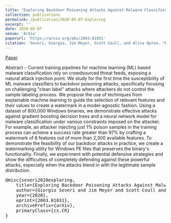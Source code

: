 ```yaml
---
title: "Exploring Backdoor Poisoning Attacks Against Malware Classifiers"
collection: publications
permalink: /publication/2020-05-07-Exploring
excerpt: ''
date: 2020-05-07
venue: 'ArXiv'
paperurl: 'https://arxiv.org/abs/2003.01031'
citation: 'Severi, Giorgio, Jim Meyer, Scott Coull, and Alina Oprea. "Exploring Backdoor Poisoning Attacks Against Malware Classifiers." arXiv preprint arXiv:2003.01031 (2020).'
---
```


[Paper](https://arxiv.org/abs/2003.01031)

Abstract - Current training pipelines for machine learning (ML) based malware
classification rely on crowdsourced threat feeds, exposing a natural attack
injection point. We study for the first time the susceptibility of ML malware
classifiers to backdoor poisoning attacks, specifically focusing on challenging
"clean label" attacks where attackers do not control the sample labeling
process. We propose the use of techniques from explainable machine learning to
guide the selection of relevant features and their values to create a watermark
in a model-agnostic fashion. Using a dataset of 800,000 Windows binaries, we
demonstrate effective attacks against gradient boosting decision trees and a
neural network model for malware classification under various constraints
imposed on the attacker. For example, an attacker injecting just 1% poison
samples in the training process can achieve a success rate greater than 97% by
crafting a watermark of 8 features out of more than 2,300 available features. To
demonstrate the feasibility of our backdoor attacks in practice, we create a
watermarking utility for Windows PE files that preserves the binary's
functionality. Finally, we experiment with potential defensive strategies and
show the difficulties of completely defending against these powerful attacks,
especially when the attacks blend in with the legitimate sample distribution.


<pre>
@misc{severi2020exploring,
    title={Exploring Backdoor Poisoning Attacks Against Malware Classifiers},
    author={Giorgio Severi and Jim Meyer and Scott Coull and Alina Oprea},
    year={2020},
    eprint={2003.01031},
    archivePrefix={arXiv},
    primaryClass={cs.CR}
}
</pre>
